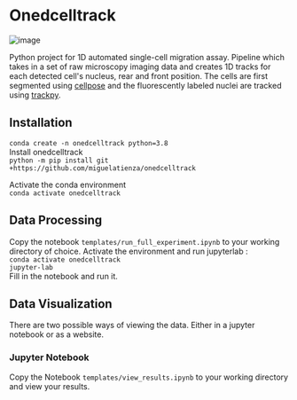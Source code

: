 # Onedcelltrack

![image](https://github.com/miguelatienza/onedcelltrack/pipeline_summary.png)

Python project for 1D automated single-cell migration assay. Pipeline which takes in a set of raw microscopy imaging data and creates 1D tracks for each detected cell's nucleus, rear and front position. The cells are first segmented using [cellpose](https://github.com/MouseLand/cellpose) and the fluorescently labeled nuclei are tracked using [trackpy](https://github.com/soft-matter/trackpy). 

## Installation

`conda create -n onedcelltrack python=3.8` <br />
Install onedcelltrack <br />
`python -m pip install git +https://github.com/miguelatienza/onedcelltrack` <br />

Activate the conda environment <br />
`conda activate onedcelltrack` <br />

## Data Processing
Copy the notebook `templates/run_full_experiment.ipynb` to your working directory of choice.
Activate the environment and run jupyterlab : <br />
`conda activate onedcelltrack` <br />
`jupyter-lab` <br />
Fill in the notebook and run it.

## Data Visualization
There are two possible ways of viewing the data. Either in a jupyter notebook or as a website.
### Jupyter Notebook 
Copy the Notebook `templates/view_results.ipynb` to your working directory and view your results.





